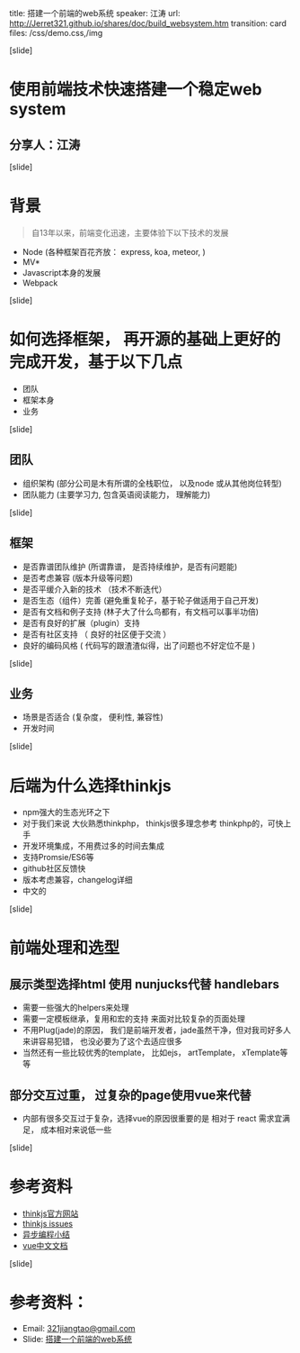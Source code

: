 title: 搭建一个前端的web系统
speaker: 江涛
url: http://Jerret321.github.io/shares/doc/build_websystem.htm
transition: card
files: /css/demo.css,/img

[slide]

# 使用前端技术快速搭建一个稳定web system
## 分享人：江涛 

[slide]

# 背景

> 自13年以来，前端变化迅速，主要体验下以下技术的发展
- Node (各种框架百花齐放： express, koa, meteor, )
- MV*
- Javascript本身的发展 
- Webpack

[slide]

# 如何选择框架， 再开源的基础上更好的完成开发，基于以下几点

- 团队
- 框架本身
- 业务

[slide]

## 团队

- 组织架构 (部分公司是木有所谓的全栈职位， 以及node 或从其他岗位转型)
- 团队能力 (主要学习力, 包含英语阅读能力， 理解能力)

[slide]

## 框架
- 是否靠谱团队维护 (所谓靠谱， 是否持续维护，是否有问题能)
- 是否考虑兼容 (版本升级等问题) 
- 是否平缓介入新的技术 （技术不断迭代）
- 是否生态（组件）完善 (避免重复轮子，基于轮子做适用于自己开发)
- 是否有文档和例子支持 (林子大了什么鸟都有，有文档可以事半功倍)
- 是否有良好的扩展（plugin）支持 
- 是否有社区支持 （ 良好的社区便于交流 ）
- 良好的编码风格 ( 代码写的跟渣渣似得，出了问题也不好定位不是 )

[slide]

## 业务

- 场景是否适合 (复杂度， 便利性, 兼容性)
- 开发时间

[slide]

# 后端为什么选择thinkjs

- npm强大的生态光环之下 
- 对于我们来说 大伙熟悉thinkphp， thinkjs很多理念参考 thinkphp的，可快上手
- 开发环境集成，不用费过多的时间去集成 
- 支持Promsie/ES6等
- github社区反馈快
- 版本考虑兼容，changelog详细
- 中文的

[slide]

# 前端处理和选型

## 展示类型选择html 使用 nunjucks代替 handlebars

- 需要一些强大的helpers来处理
- 需要一定模板继承，复用和宏的支持 来面对比较复杂的页面处理
- 不用Plug(jade)的原因， 我们是前端开发者，jade虽然干净，但对我司好多人来讲容易犯错， 也没必要为了这个去适应很多
- 当然还有一些比较优秀的template， 比如ejs， artTemplate， xTemplate等等

## 部分交互过重， 过复杂的page使用vue来代替

- 内部有很多交互过于复杂，选择vue的原因很重要的是 相对于 react 需求宜满足， 成本相对来说低一些


[slide]
# 参考资料

*  <a href="http://webpack.github.io/">thinkjs官方网站</a>
*  <a href="https://github.com/75team/thinkjs/issues">thinkjs issues</a>
*  <a href="https://www.imjiangtao.com/post/async-summary.html">异步编程小结</a>
*  <a href="https://cn.vuejs.org/">vue中文文档</a>

[slide]
# 参考资料：
* Email: <a href="javascript: void 0">321jiangtao@gmail.com</a>
* Slide: <a href="http://jthwong.github.io/shares/doc/es67workflow.htm">搭建一个前端的web系统</a>
